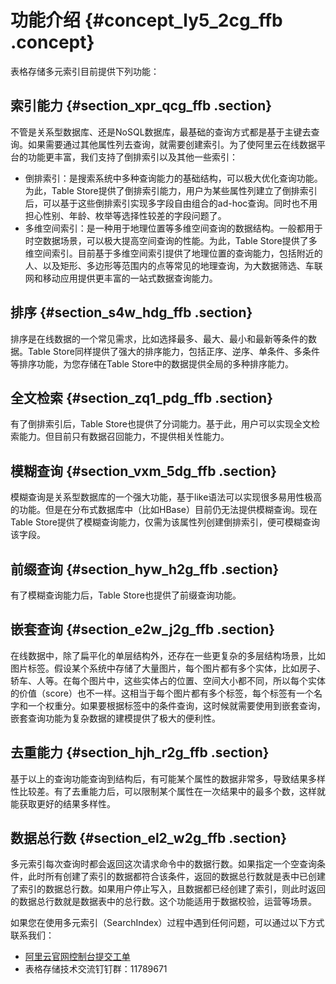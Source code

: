 # 功能介绍 {#concept_ly5_2cg_ffb .concept}

表格存储多元索引目前提供下列功能：

## 索引能力 {#section_xpr_qcg_ffb .section}

不管是关系型数据库、还是NoSQL数据库，最基础的查询方式都是基于主键去查询。如果需要通过其他属性列去查询，就需要创建索引。为了使阿里云在线数据平台的功能更丰富，我们支持了倒排索引以及其他一些索引：

-   倒排索引：是搜索系统中多种查询能力的基础结构，可以极大优化查询功能。为此，Table Store提供了倒排索引能力，用户为某些属性列建立了倒排索引后，可以基于这些倒排索引实现多字段自由组合的ad-hoc查询。同时也不用担心性别、年龄、枚举等选择性较差的字段问题了。
-   多维空间索引：是一种用于地理位置等多维空间查询的数据结构。一般都用于时空数据场景，可以极大提高空间查询的性能。为此，Table Store提供了多维空间索引。目前基于多维空间索引提供了地理位置的查询能力，包括附近的人、以及矩形、多边形等范围内的点等常见的地理查询，为大数据筛选、车联网和移动应用提供更丰富的一站式数据查询能力。

## 排序 {#section_s4w_hdg_ffb .section}

排序是在线数据的一个常见需求，比如选择最多、最大、最小和最新等条件的数据。Table Store同样提供了强大的排序能力，包括正序、逆序、单条件、多条件等排序功能，为您存储在Table Store中的数据提供全局的多种排序能力。

## 全文检索 {#section_zq1_pdg_ffb .section}

有了倒排索引后，Table Store也提供了分词能力。基于此，用户可以实现全文检索能力。但目前只有数据召回能力，不提供相关性能力。

## 模糊查询 {#section_vxm_5dg_ffb .section}

模糊查询是关系型数据库的一个强大功能，基于like语法可以实现很多易用性极高的功能。但是在分布式数据库中（比如HBase）目前仍无法提供模糊查询。现在Table Store提供了模糊查询能力，仅需为该属性列创建倒排索引，便可模糊查询该字段。

## 前缀查询 {#section_hyw_h2g_ffb .section}

有了模糊查询能力后，Table Store也提供了前缀查询功能。

## 嵌套查询 {#section_e2w_j2g_ffb .section}

在线数据中，除了扁平化的单层结构外，还存在一些更复杂的多层结构场景，比如图片标签。假设某个系统中存储了大量图片，每个图片都有多个实体，比如房子、轿车、人等。在每个图片中，这些实体占的位置、空间大小都不同，所以每个实体的价值（score）也不一样。这相当于每个图片都有多个标签，每个标签有一个名字和一个权重分。如果要根据标签中的条件查询，这时候就需要使用到嵌套查询，嵌套查询功能为复杂数据的建模提供了极大的便利性。

## 去重能力 {#section_hjh_r2g_ffb .section}

基于以上的查询功能查询到结构后，有可能某个属性的数据非常多，导致结果多样性比较差。有了去重能力后，可以限制某个属性在一次结果中的最多个数，这样就能获取更好的结果多样性。

## 数据总行数 {#section_el2_w2g_ffb .section}

多元索引每次查询时都会返回这次请求命令中的数据行数。如果指定一个空查询条件，此时所有创建了索引的数据都符合该条件，返回的数据总行数就是表中已创建了索引的数据总行数。如果用户停止写入，且数据都已经创建了索引，则此时返回的数据总行数就是数据表中的总行数。这个功能适用于数据校验，运营等场景。

如果您在使用多元索引（SearchIndex）过程中遇到任何问题，可以通过以下方式联系我们：

-   [阿里云官网控制台提交工单](http://阿里云官网控制台提交工单)
-   表格存储技术交流钉钉群：11789671

